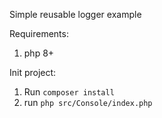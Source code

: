 Simple reusable logger example

Requirements:
1) php 8+

Init project:
1) Run <code>composer install</code>
2) run <code>php src/Console/index.php</code>